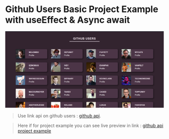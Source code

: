 # Github Users Basic Project Example with useEffect & Async await


![This is a simple projects.](/Images/SS_wiwa_project1.png "This is a sample image.")


> Use link api on github users : [github api](https://api.github.com/users/).

> Here if for project example you can see live preview in link : [github api project example](https://wiwa-github-userapi.netlify.app/)

